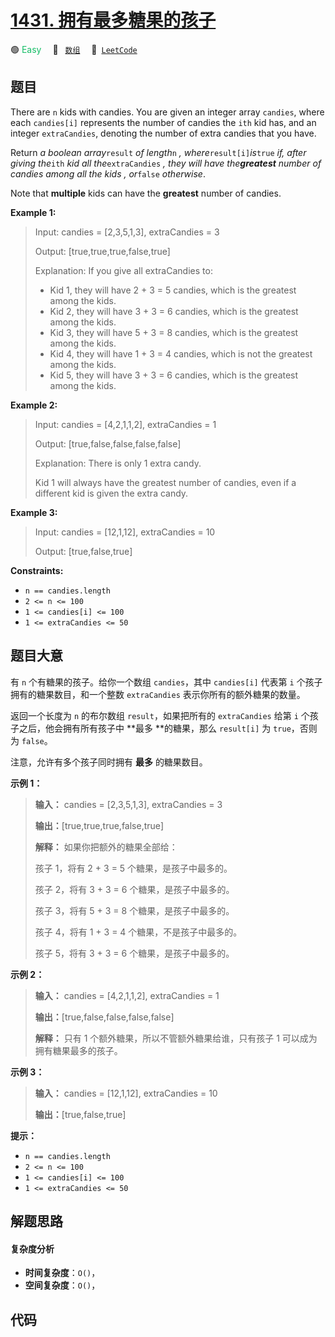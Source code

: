 # [1431. 拥有最多糖果的孩子](https://leetcode.com/problems/kids-with-the-greatest-number-of-candies)

🟢 <font color=#15bd66>Easy</font>&emsp; 🔖&ensp; [`数组`](/tag/array.md)&emsp; 🔗&ensp;[`LeetCode`](https://leetcode.com/problems/kids-with-the-greatest-number-of-candies)

## 题目

There are `n` kids with candies. You are given an integer array `candies`,
where each `candies[i]` represents the number of candies the `ith` kid has,
and an integer `extraCandies`, denoting the number of extra candies that you
have.

Return _a boolean array_`result` _of length_`n` _, where_`result[i]`_is_`true`
_if, after giving the_`ith` _kid all the_`extraCandies` _, they will have
the**greatest** number of candies among all the kids_ _, or_`false`
_otherwise_.

Note that **multiple** kids can have the **greatest** number of candies.



**Example 1:**

> Input: candies = [2,3,5,1,3], extraCandies = 3
> 
> Output: [true,true,true,false,true] 
> 
> Explanation: If you give all extraCandies to:
> - Kid 1, they will have 2 + 3 = 5 candies, which is the greatest among the kids.
> - Kid 2, they will have 3 + 3 = 6 candies, which is the greatest among the kids.
> - Kid 3, they will have 5 + 3 = 8 candies, which is the greatest among the kids.
> - Kid 4, they will have 1 + 3 = 4 candies, which is not the greatest among the kids.
> - Kid 5, they will have 3 + 3 = 6 candies, which is the greatest among the kids.

**Example 2:**

> Input: candies = [4,2,1,1,2], extraCandies = 1
> 
> Output: [true,false,false,false,false] 
> 
> Explanation: There is only 1 extra candy.
> 
> Kid 1 will always have the greatest number of candies, even if a different kid is given the extra candy.

**Example 3:**

> Input: candies = [12,1,12], extraCandies = 10
> 
> Output: [true,false,true]

**Constraints:**

  * `n == candies.length`
  * `2 <= n <= 100`
  * `1 <= candies[i] <= 100`
  * `1 <= extraCandies <= 50`


## 题目大意

有 `n` 个有糖果的孩子。给你一个数组 `candies`，其中 `candies[i]` 代表第 `i` 个孩子拥有的糖果数目，和一个整数
`extraCandies` 表示你所有的额外糖果的数量。

返回一个长度为 `n` 的布尔数组 `result`，如果把所有的 `extraCandies` 给第 `i` 个孩子之后，他会拥有所有孩子中 **最多
**的糖果，那么 `result[i]` 为 `true`，否则为 `false`。

注意，允许有多个孩子同时拥有 **最多**  的糖果数目。



**示例 1：**

> 
> 
> 
> 
> 
> **输入：** candies = [2,3,5,1,3], extraCandies = 3
> 
> **输出：**[true,true,true,false,true] 
> 
> **解释：** 如果你把额外的糖果全部给：
> 
> 孩子 1，将有 2 + 3 = 5 个糖果，是孩子中最多的。
> 
> 孩子 2，将有 3 + 3 = 6 个糖果，是孩子中最多的。
> 
> 孩子 3，将有 5 + 3 = 8 个糖果，是孩子中最多的。
> 
> 孩子 4，将有 1 + 3 = 4 个糖果，不是孩子中最多的。
> 
> 孩子 5，将有 3 + 3 = 6 个糖果，是孩子中最多的。

**示例 2：**

> 
> 
> 
> 
> 
> **输入：** candies = [4,2,1,1,2], extraCandies = 1
> 
> **输出：**[true,false,false,false,false] 
> 
> **解释：** 只有 1 个额外糖果，所以不管额外糖果给谁，只有孩子 1 可以成为拥有糖果最多的孩子。
> 
> 

**示例 3：**

> 
> 
> 
> 
> 
> **输入：** candies = [12,1,12], extraCandies = 10
> 
> **输出：**[true,false,true]
> 
> 



**提示：**

  * `n == candies.length`
  * `2 <= n <= 100`
  * `1 <= candies[i] <= 100`
  * `1 <= extraCandies <= 50`


## 解题思路

#### 复杂度分析

- **时间复杂度**：`O()`，
- **空间复杂度**：`O()`，

## 代码

```javascript

```